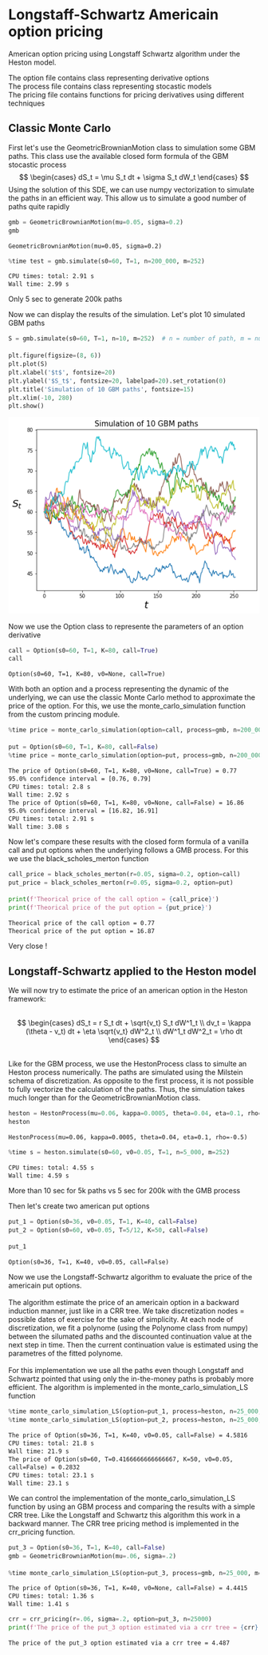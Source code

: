 # Longstaff-Schwartz Americain option pricing

American option pricing using Longstaff Schwartz algorithm under the Heston model. <br>

The option file contains class representing derivative options <br>
The process file contains class representing stocastic models <br>
The pricing file contains functions for pricing derivatives using different techniques

## Classic Monte Carlo

First let's use the GeometricBrownianMotion class to simulation some GBM paths. This class use the available closed form formula of the GBM stocastic process
$$
\begin{cases}
dS_t = \mu S_t dt +  \sigma S_t dW_t
\end{cases}
$$
Using the solution of this SDE, we can use numpy vectorization to simulate the paths in an efficient way. This allow us to simulate a good number of paths quite rapidly


```python
gmb = GeometricBrownianMotion(mu=0.05, sigma=0.2)
gmb
```




    GeometricBrownianMotion(mu=0.05, sigma=0.2)




```python
%time test = gmb.simulate(s0=60, T=1, n=200_000, m=252)
```

    CPU times: total: 2.91 s
    Wall time: 2.99 s
    

Only 5 sec to generate 200k paths

Now we can display the results of the simulation. Let's plot 10 simulated GBM paths


```python
S = gmb.simulate(s0=60, T=1, n=10, m=252)  # n = number of path, m = number of discretization points

plt.figure(figsize=(8, 6))
plt.plot(S)
plt.xlabel('$t$', fontsize=20)
plt.ylabel('$S_t$', fontsize=20, labelpad=20).set_rotation(0)
plt.title('Simulation of 10 GBM paths', fontsize=15)
plt.xlim(-10, 280)
plt.show()
```


    
![png](demo_files/demo_8_0.png)
    


Now we use the Option class to represente the parameters of an option derivative 


```python
call = Option(s0=60, T=1, K=80, call=True)
call
```




    Option(s0=60, T=1, K=80, v0=None, call=True)



With both an option and a process representing the dynamic of the underlying, we can use the classic Monte Carlo method to approximate the price of the option. For this, we use the monte_carlo_simulation function from the custom princing module.


```python
%time price = monte_carlo_simulation(option=call, process=gmb, n=200_000, m=252)

put = Option(s0=60, T=1, K=80, call=False)
%time price = monte_carlo_simulation(option=put, process=gmb, n=200_000, m=252)
```

    The price of Option(s0=60, T=1, K=80, v0=None, call=True) = 0.77
    95.0% confidence interval = [0.76, 0.79]
    CPU times: total: 2.8 s
    Wall time: 2.92 s
    The price of Option(s0=60, T=1, K=80, v0=None, call=False) = 16.86
    95.0% confidence interval = [16.82, 16.91]
    CPU times: total: 2.91 s
    Wall time: 3.08 s
    

Now let's compare these results with the closed form formula of a vanilla call and put options when the underlying follows a GMB process. For this we use the black_scholes_merton function


```python
call_price = black_scholes_merton(r=0.05, sigma=0.2, option=call)
put_price = black_scholes_merton(r=0.05, sigma=0.2, option=put)

print(f'Theorical price of the call option = {call_price}')
print(f'Theorical price of the put option = {put_price}')
```

    Theorical price of the call option = 0.77
    Theorical price of the put option = 16.87
    

Very close !

## Longstaff-Schwartz applied to the Heston model 

We will now try to estimate the price of an american option in the Heston framework:<br><br>

$$ 
\begin{cases}
dS_t = r S_t dt + \sqrt{v_t} S_t dW^1_t \\
dv_t = \kappa (\theta - v_t) dt + \eta \sqrt{v_t} dW^2_t \\
dW^1_t dW^2_t = \rho dt
\end{cases}
$$

<br>
Like for the GBM process, we use the HestonProcess class to simulte an Heston process numerically. The paths are simulated using the Milstein schema of discretization. As opposite to the first process, it is not possible to fully vectorize the calculation of the paths. Thus, the simulation takes much longer than for the GeometricBrownianMotion class.


```python
heston = HestonProcess(mu=0.06, kappa=0.0005, theta=0.04, eta=0.1, rho=-0.5)
heston
```




    HestonProcess(mu=0.06, kappa=0.0005, theta=0.04, eta=0.1, rho=-0.5)




```python
%time s = heston.simulate(s0=60, v0=0.05, T=1, n=5_000, m=252)
```

    CPU times: total: 4.55 s
    Wall time: 4.59 s
    

More than 10 sec for 5k paths vs 5 sec for 200k with the GMB process

Then let's create two american put options


```python
put_1 = Option(s0=36, v0=0.05, T=1, K=40, call=False)
put_2 = Option(s0=60, v0=0.05, T=5/12, K=50, call=False)

put_1
```




    Option(s0=36, T=1, K=40, v0=0.05, call=False)



Now we use the Longstaff-Schwartz algorithm to evaluate the price of the americain put options.<br><br>
The algorithm estimate the price of an americain option in a backward induction manner, just like in a CRR tree. We take discretization nodes = possible dates of exercise for the sake of simplicity. At each node of discretization, we fit a polynome (using the Polynome class from numpy) between the silumated paths and the discounted continuation value at the next step in time. Then the current continuation value is estimated using the parametres of the fitted polynome. <br><br>
For this implementation we use all the paths even though Longstaff and Schwartz pointed that using only the in-the-money paths is probably more efficient. The algorithm is implemented in the monte_carlo_simulation_LS function


```python
%time monte_carlo_simulation_LS(option=put_1, process=heston, n=25_000, m=252)
%time monte_carlo_simulation_LS(option=put_2, process=heston, n=25_000, m=252)
```

    The price of Option(s0=36, T=1, K=40, v0=0.05, call=False) = 4.5816
    CPU times: total: 21.8 s
    Wall time: 21.9 s
    The price of Option(s0=60, T=0.4166666666666667, K=50, v0=0.05, call=False) = 0.2832
    CPU times: total: 23.1 s
    Wall time: 23.1 s
    

We can control the implementation of the monte_carlo_simulation_LS function by using an GBM process and comparing the results with a simple CRR tree. Like the Longstaff and Schwartz this algorithm this work in a backward manner. The CRR tree pricing method is implemented in the crr_pricing function.


```python
put_3 = Option(s0=36, T=1, K=40, call=False)
gmb = GeometricBrownianMotion(mu=.06, sigma=.2)

%time monte_carlo_simulation_LS(option=put_3, process=gmb, n=25_000, m=252)
```

    The price of Option(s0=36, T=1, K=40, v0=None, call=False) = 4.4415
    CPU times: total: 1.36 s
    Wall time: 1.41 s
    


```python
crr = crr_pricing(r=.06, sigma=.2, option=put_3, n=25000)
print(f'The price of the put_3 option estimated via a crr tree = {crr}')
```

    The price of the put_3 option estimated via a crr tree = 4.487
    


```python

```
